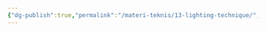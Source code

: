 ```yaml
---
{"dg-publish":true,"permalink":"/materi-teknis/13-lighting-technique/","noteIcon":"","created":"2025-10-30T19:40:40.796+07:00","updated":"2025-10-18T14:29:14.000+07:00"}
---
```


